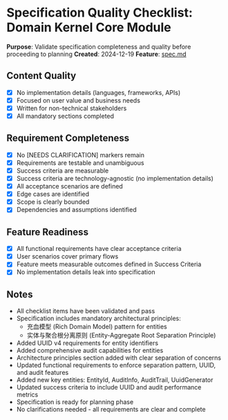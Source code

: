 # Specification Quality Checklist: Domain Kernel Core Module

**Purpose**: Validate specification completeness and quality before proceeding to planning
**Created**: 2024-12-19
**Feature**: [spec.md](./spec.md)

## Content Quality

- [x] No implementation details (languages, frameworks, APIs)
- [x] Focused on user value and business needs
- [x] Written for non-technical stakeholders
- [x] All mandatory sections completed

## Requirement Completeness

- [x] No [NEEDS CLARIFICATION] markers remain
- [x] Requirements are testable and unambiguous
- [x] Success criteria are measurable
- [x] Success criteria are technology-agnostic (no implementation details)
- [x] All acceptance scenarios are defined
- [x] Edge cases are identified
- [x] Scope is clearly bounded
- [x] Dependencies and assumptions identified

## Feature Readiness

- [x] All functional requirements have clear acceptance criteria
- [x] User scenarios cover primary flows
- [x] Feature meets measurable outcomes defined in Success Criteria
- [x] No implementation details leak into specification

## Notes

- All checklist items have been validated and pass
- Specification includes mandatory architectural principles:
  - 充血模型 (Rich Domain Model) pattern for entities
  - 实体与聚合根分离原则 (Entity-Aggregate Root Separation Principle)
- Added UUID v4 requirements for entity identifiers
- Added comprehensive audit capabilities for entities
- Architecture principles section added with clear separation of concerns
- Updated functional requirements to enforce separation pattern, UUID, and audit features
- Added new key entities: EntityId, AuditInfo, AuditTrail, UuidGenerator
- Updated success criteria to include UUID and audit performance metrics
- Specification is ready for planning phase
- No clarifications needed - all requirements are clear and complete
